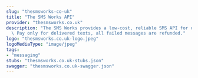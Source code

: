 ```yaml
---
slug: "thesmsworks-co-uk"
title: "The SMS Works API"
provider: "thesmsworks.co.uk"
description: "The SMS Works provides a low-cost, reliable SMS API for developers.\
  \ Pay only for delivered texts, all failed messages are refunded."
logo: "thesmsworks.co.uk-logo.jpeg"
logoMediaType: "image/jpeg"
tags:
- "messaging"
stubs: "thesmsworks.co.uk-stubs.json"
swagger: "thesmsworks.co.uk-swagger.json"
---
```

